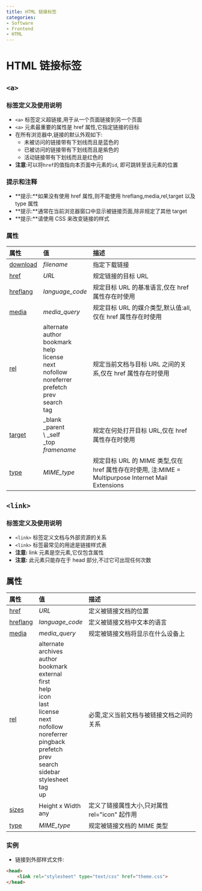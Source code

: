 ```yaml
---
title: HTML 链接标签
categories:
- Software
- Frontend
- HTML
---
```

# HTML 链接标签

## `<a>`

### 标签定义及使用说明

- `<a>` 标签定义超链接,用于从一个页面链接到另一个页面
- `<a>` 元素最重要的属性是 href 属性,它指定链接的目标
- 在所有浏览器中,链接的默认外观如下:
    - 未被访问的链接带有下划线而且是蓝色的
    - 已被访问的链接带有下划线而且是紫色的
    - 活动链接带有下划线而且是红色的
- **注意**:可以将`href`的值指向本页面中元素的`id`, 即可跳转至该元素的位置

### 提示和注释

- **提示:**如果没有使用 href 属性,则不能使用 hreflang,media,rel,target 以及 type 属性
- **提示:**通常在当前浏览器窗口中显示被链接页面,除非规定了其他 target
- **提示:**请使用 CSS 来改变链接的样式

### 属性

| 属性                                                        | 值                                                           | 描述                                                         |
| :---------------------------------------------------------- | :----------------------------------------------------------- | :----------------------------------------------------------- |
| [download](https://www.runoob.com/tags/att-a-download.html) | *filename*                                                   | 指定下载链接                                                 |
| [href](https://www.runoob.com/tags/att-a-href.html)         | *URL*                                                        | 规定链接的目标 URL                                           |
| [hreflang](https://www.runoob.com/tags/att-a-hreflang.html) | *language_code*                                              | 规定目标 URL 的基准语言,仅在 href 属性存在时使用             |
| [media](https://www.runoob.com/tags/att-a-media.html)       | *media_query*                                                | 规定目标 URL 的媒介类型,默认值:all,仅在 href 属性存在时使用  |
| [rel](https://www.runoob.com/tags/att-a-rel.html)           | alternate <br>author <br/>bookmark <br/>help <br/>license <br/>next <br/>nofollow <br/>noreferrer <br/>prefetch <br/>prev <br/>search <br/>tag | 规定当前文档与目标 URL 之间的关系,仅在 href 属性存在时使用   |
| [target](https://www.runoob.com/tags/att-a-target.html)     | \_blank <br/>\_parent<br/>\ _self <br/>\_top<br/> *framename* | 规定在何处打开目标 URL,仅在 href 属性存在时使用              |
| [type](https://www.runoob.com/tags/att-a-type.html)         | *MIME_type*                                                  | 规定目标 URL 的 MIME 类型,仅在 href 属性存在时使用, 注:MIME = Multipurpose Internet Mail Extensions |

## `<link>`

### 标签定义及使用说明

- `<link>` 标签定义文档与外部资源的关系
- `<link>` 标签最常见的用途是链接样式表
- **注意:** link 元素是空元素,它仅包含属性
- **注意:** 此元素只能存在于 head 部分,不过它可出现任何次数

## 属性

| 属性                                                         | 值                                                           | 描述                                          |
| :----------------------------------------------------------- | :----------------------------------------------------------- | :-------------------------------------------- |
| [href](https://www.runoob.com/tags/att-link-href.html)       | *URL*                                                        | 定义被链接文档的位置                          |
| [hreflang](https://www.runoob.com/tags/att-link-hreflang.html) | *language_code*                                              | 定义被链接文档中文本的语言                    |
| [media](https://www.runoob.com/tags/att-link-media.html)     | *media_query*                                                | 规定被链接文档将显示在什么设备上              |
| [rel](https://www.runoob.com/tags/att-link-rel.html)         | alternate <br>archives <br/>author <br/>bookmark <br/>external <br/>first <br/>help <br/>icon <br/>last <br/>license <br/>next <br/>nofollow <br/>noreferrer <br/>pingback <br/>prefetch <br/>prev <br/>search <br/>sidebar <br/>stylesheet <br/>tag <br/>up | 必需,定义当前文档与被链接文档之间的关系       |
| [sizes](https://www.runoob.com/tags/att-link-sizes.html)     | Height x Width <br>any                                       | 定义了链接属性大小,只对属性 rel="icon" 起作用 |
| [type](https://www.runoob.com/tags/att-link-type.html)       | *MIME_type*                                                  | 规定被链接文档的 MIME 类型                    |

### 实例

- 链接到外部样式文件:

```html
<head>
	<link rel="stylesheet" type="text/css" href="theme.css">
</head>
```
